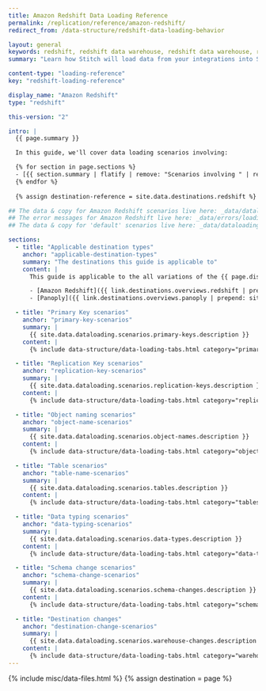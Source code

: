 ```yaml
---
title: Amazon Redshift Data Loading Reference
permalink: /replication/reference/amazon-redshift/
redirect_from: /data-structure/redshift-data-loading-behavior

layout: general
keywords: redshift, redshift data warehouse, redshift data warehouse, redshift etl, etl to redshift
summary: "Learn how Stitch will load data from your integrations into Stitch's Amazon Redshift destination."

content-type: "loading-reference"
key: "redshift-loading-reference"

display_name: "Amazon Redshift"
type: "redshift"

this-version: "2"

intro: |
  {{ page.summary }}

  In this guide, we'll cover data loading scenarios involving: 

  {% for section in page.sections %}
  - [{{ section.summary | flatify | remove: "Scenarios involving " | remove: "." | | capitalize | strip }}](#{{ section.anchor }})
  {% endfor %}
  
  {% assign destination-reference = site.data.destinations.redshift %}

## The data & copy for Amazon Redshift scenarios live here: _data/dataloading/redshift
## The error messages for Amazon Redshift live here: _data/errors/loading/redshift.yml
## The data & copy for 'default' scenarios live here: _data/dataloading/scenarios

sections:
  - title: "Applicable destination types"
    anchor: "applicable-destination-types"
    summary: "The destinations this guide is applicable to"
    content: |
      This guide is applicable to the all variations of the {{ page.display_name }} destination, including:

      - [Amazon Redshift]({{ link.destinations.overviews.redshift | prepend: site.baseurl }})
      - [Panoply]({{ link.destinations.overviews.panoply | prepend: site.baseurl }})

  - title: "Primary Key scenarios"
    anchor: "primary-key-scenarios"
    summary: |
      {{ site.data.dataloading.scenarios.primary-keys.description }}
    content: |
      {% include data-structure/data-loading-tabs.html category="primary-keys"%}

  - title: "Replication Key scenarios"
    anchor: "replication-key-scenarios"
    summary: |
      {{ site.data.dataloading.scenarios.replication-keys.description }}
    content: |
      {% include data-structure/data-loading-tabs.html category="replication-keys" %}

  - title: "Object naming scenarios"
    anchor: "object-name-scenarios"
    summary: |
      {{ site.data.dataloading.scenarios.object-names.description }}
    content: |
      {% include data-structure/data-loading-tabs.html category="object-names" %}

  - title: "Table scenarios"
    anchor: "table-name-scenarios"
    summary: |
      {{ site.data.dataloading.scenarios.tables.description }}
    content: |
      {% include data-structure/data-loading-tabs.html category="tables" %}

  - title: "Data typing scenarios"
    anchor: "data-typing-scenarios"
    summary: |
      {{ site.data.dataloading.scenarios.data-types.description }}
    content: |
      {% include data-structure/data-loading-tabs.html category="data-types" %}

  - title: "Schema change scenarios"
    anchor: "schema-change-scenarios"
    summary: |
      {{ site.data.dataloading.scenarios.schema-changes.description }}
    content: |
      {% include data-structure/data-loading-tabs.html category="schema-changes" %}

  - title: "Destination changes"
    anchor: "destination-change-scenarios"
    summary: |
      {{ site.data.dataloading.scenarios.warehouse-changes.description }}
    content: |
      {% include data-structure/data-loading-tabs.html category="warehouse-changes" %}
---
```

{% include misc/data-files.html %}
{% assign destination = page %}